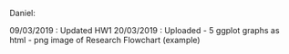 ﻿Daniel:

09/03/2019 : Updated HW1
20/03/2019 : Uploaded - 5 ggplot graphs as html
		      - png image of Research Flowchart (example)